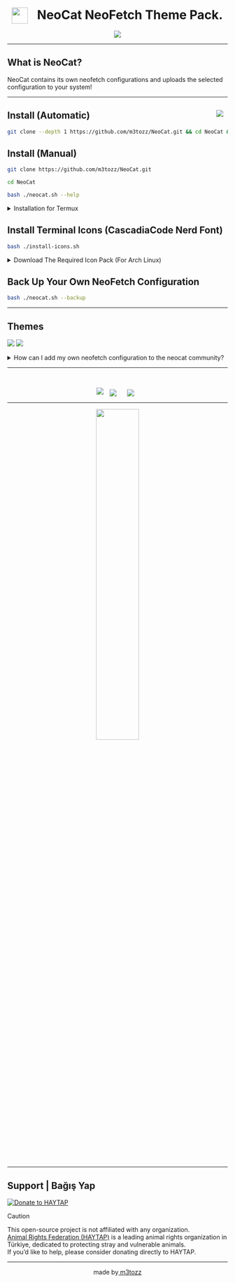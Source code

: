 # <img src="https://github.com/m3tozz/NeoCat/assets/79897762/c0b5e215-5db6-4e2d-9932-e72039e9a41e" hspace="10" width="37"  align="left"/><p><center>NeoCat NeoFetch Theme Pack.</center>

<p align="center"><img src="https://github.com/user-attachments/assets/215c14a2-a0af-4b8f-a12c-b699df7d14ea"></p>

--------------------------------------------------------------------------

 What is NeoCat?
 --
NeoCat contains its own neofetch configurations and uploads the selected configuration to your system!

--------------------------------------------------------------------------

<a href="https://www.instagram.com/textzuhree/"><img src="https://img.shields.io/badge/textzuhree-black?&logo=instagram&logoColor=purple" hspace="10"  align="right" /></a>Install (Automatic)
--
```bash
git clone --depth 1 https://github.com/m3tozz/NeoCat.git && cd NeoCat && bash ./neocat.sh --shell
```

Install (Manual)
--
```bash
git clone https://github.com/m3tozz/NeoCat.git 
```
```bash
cd NeoCat 
```
```bash
bash ./neocat.sh --help
```

<details>
<summary>Installation for Termux</summary><br/>
 <details>
<summary>Automatic Installation</summary>
  <code> git clone --depth 1 https://github.com/m3tozz/NeoCat.git && cd NeoCat && bash ./neocat-termux.sh </code></details>
  <details>
 <summary>Manual Installation</summary>
  <code>git clone --depth 1 https://github.com/m3tozz/NeoCat.git</code><br>
  <code>cd NeoCat</code><br>
  <code>bash ./neocat-termux.sh</code><br>
  </details>
</details>

Install Terminal Icons (CascadiaCode Nerd Font)
--

```bash
bash ./install-icons.sh
```

<details>
<summary>Download The Required Icon Pack (For Arch Linux)</summary>
Use This Command: <code> git clone https://aur.archlinux.org/ttf-meslo-nerd-font-powerlevel10k.git && cd ttf-meslo-nerd-font-powerlevel10k && makepkg -si && cd .. </code>
</details>

Back Up Your Own NeoFetch Configuration
--

```bash
bash ./neocat.sh --backup
```
--------------------------------------------------------------------------

Themes
--
<a href="https://m3tozz.github.io/NeoCat-Themes/"><img src="https://img.shields.io/badge/preview_neocat's_themes-000000.svg?&style=for-the-badge"></a>
<a href="https://github.com/m3tozz/neocat-community-themes/blob/main/PREVIEW-THEMES.md"><img src="https://img.shields.io/badge/preview_neocat's_community_themes-000000.svg?&style=for-the-badge"></a>

<details>
<summary>How can I add my own neofetch configuration to the neocat community?</summary>
 Fork <a href="https://github.com/m3tozz/neocat-community-themes">this repo</a>, add your theme, and submit a pull request.
</details>

--------------------------------------------------------------------------

<br>
<p align="center"><img src="https://github.com/m3tozz/NeoCat/assets/79897762/007ac431-538b-47df-bcb6-7721667257f3">
<a href="https://discord.gg/sQwYCZer95"><img src="https://img.shields.io/badge/Join The NeoCat's Community Discord Server-black?&logo=discord" hspace="10"  align="center" /></a>
<a href="https://matrix.to/#/#neocat-channels:matrix.org"><img src="https://img.shields.io/badge/Join The NeoCat's Community Matrix Server-black?&logo=matrix" hspace="10"  align="center" /></a>

--------------------------------------------------------------------------
  
<p align="center"><a href="https://www.pling.com/p/2034925/" target="_blank"><img src="https://github.com/user-attachments/assets/392abc9e-5265-4cbe-a031-76d090df89a3" width="44%"></a>
 
--------------------------------------------------------------------------

Support | Bağış Yap
--
[![Donate to HAYTAP](https://img.shields.io/badge/🐾_Donate-HAYTAP❤️-red?style=for-the-badge)](https://fonzip.com/haytap/bagis)
> [!CAUTION]
> This open-source project is not affiliated with any organization.  
> [Animal Rights Federation (HAYTAP)](https://www.haytap.org) is a leading animal rights organization in Türkiye, dedicated to protecting stray and vulnerable animals.  
> If you’d like to help, please consider donating directly to HAYTAP.

--------------------------------------------------------------------------
<p align="center">made by<a href="https://m3tozz.github.io/"> m3tozz</a></p>

